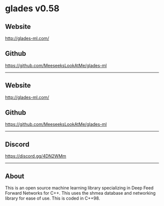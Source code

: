 # glades v0.58

## Website
http://glades-ml.com/

## Github

https://github.com/MeeseeksLookAtMe/glades-ml

---

## Website
http://glades-ml.com/

## Github

https://github.com/MeeseeksLookAtMe/glades-ml

---

## Discord

https://discord.gg/4DN2WMm

---

## About

This is an open source machine learning library specializing in Deep Feed Forward Networks for C++. This uses the shmea database and networking library for ease of use.
This is coded in C++98.
